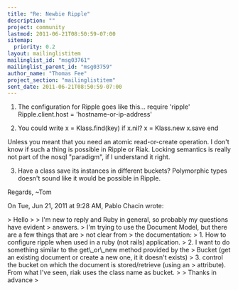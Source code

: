 ```yaml
---
title: "Re: Newbie Ripple"
description: ""
project: community
lastmod: 2011-06-21T08:50:59-07:00
sitemap:
  priority: 0.2
layout: mailinglistitem
mailinglist_id: "msg03761"
mailinglist_parent_id: "msg03759"
author_name: "Thomas Fee"
project_section: "mailinglistitem"
sent_date: 2011-06-21T08:50:59-07:00
---
```



1. The configuration for Ripple goes like this...
 require 'ripple'
 Ripple.client.host = 'hostname-or-ip-address'

2. You could write
 x = Klass.find(key)
 if x.nil?
 x = Klass.new
 x.save
 end

Unless you meant that you need an atomic read-or-create operation. I don't
know if such a thing is possible in Ripple or Riak. Locking semantics is
really not part of the nosql "paradigm", if I understand it right.

3. Have a class save its instances in different buckets? Polymorphic types
doesn't sound like it would be possible in Ripple.

Regards,
~Tom


On Tue, Jun 21, 2011 at 9:28 AM, Pablo Chacin  wrote:

&gt; Hello
&gt;
&gt; I'm new to reply and Ruby in general, so probably my questions have evident
&gt; answers.
&gt; I'm trying to use the Document Model, but there are a few things that are
&gt; not clear from
&gt; the documentation:
&gt; 1. How to configure ripple when used in a ruby (not rails) application.
&gt; 2. I want to do something similar to the get\\_or\\_new method provided by the
&gt; Bucket (get an existing document or create a new one, it it doesn't exists)
&gt; 3. control the bucket on which the document is stored/retrieve (using an
&gt; attribute). From what I've seen, riak uses the class name as bucket.
&gt;
&gt; Thanks in advance
&gt;

